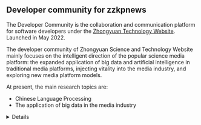 ## Developer community for zzkpnews
The Developer Community is the collaboration and communication platform for software developers under the [Zhongyuan Technology Website](www.zzkpnews.com). Launched in May 2022.

The developer community of Zhongyuan Science and Technology Website mainly focuses on the intelligent direction of the popular science media platform: the expanded application of big data and artificial intelligence in traditional media platforms, injecting vitality into the media industry, and exploring new media platform models.

At present, the main research topics are:
+ Chinese Language Processing
+ The application of big data in the media industry

<details>
Founded in September 2015, Zhongyuan Science and Technology Website is the most open technology and humanities self-service platform for web-news in China Zhongyuan area. The platform focuses on the dissemination of major events, development trends and market trends in the economy, culture, science and technology, education and other fields of the China zhongyuan aera, actively publicizes the policies and achievements of governments at all levels to develop economy, science and technology, culture, and deliver the social, economic, cultural industries and enterprise trends, and gradually becomes an open and comprehensive web-news platform trusted by all parties in the China zhongyuan area.
</details>
